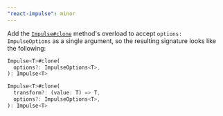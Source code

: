 ```yaml
---
"react-impulse": minor
---
```


Add the [`Impulse#clone`](./#impulseclone) method's overload to accept `options: ImpulseOptions` as a single argument, so the resulting signature looks like the following:

```dart
Impulse<T>#clone(
  options?: ImpulseOptions<T>,
): Impulse<T>

Impulse<T>#clone(
  transform?: (value: T) => T,
  options?: ImpulseOptions<T>,
): Impulse<T>
```
